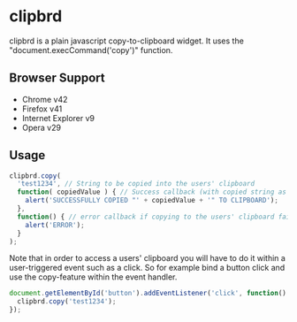 # clipbrd

clipbrd is a plain javascript copy-to-clipboard widget. It uses the "document.execCommand('copy')" function.

## Browser Support
* Chrome v42
* Firefox v41
* Internet Explorer v9
* Opera v29

## Usage
```js
clipbrd.copy(
  'test1234', // String to be copied into the users' clipboard
  function( copiedValue ) { // Success callback (with copied string as parameter), optional
    alert('SUCCESSFULLY COPIED "' + copiedValue + '" TO CLIPBOARD');
  },
  function() { // error callback if copying to the users' clipboard failed, optional
    alert('ERROR');
  }
);
```

Note that in order to access a users' clipboard you will have to do it within a user-triggered event such as a click. So for example bind a button click and use the copy-feature within the event handler.
```js
document.getElementById('button').addEventListener('click', function() {
  clipbrd.copy('test1234');
});
```
